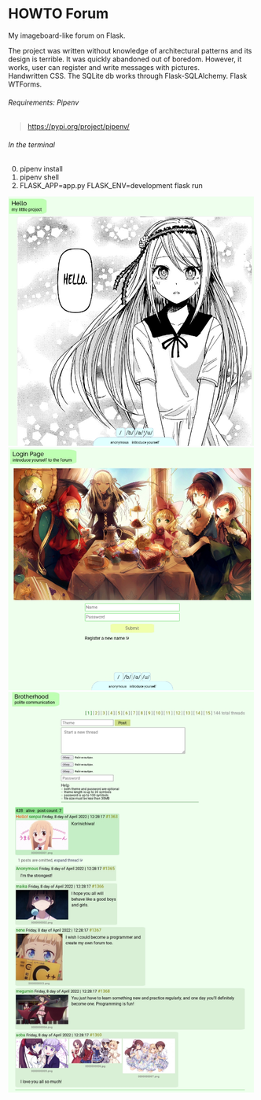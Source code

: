# HOWTO Forum

My imageboard-like forum on Flask.

The project was written without knowledge of architectural patterns and its design is terrible. It was quickly abandoned out of boredom. However, it works, user can register and write messages with pictures. <br>
Handwritten CSS. The SQLite db works through Flask-SQLAlchemy. Flask WTForms.

###### Requirements: Pipenv 
> https://pypi.org/project/pipenv/

###### In the terminal
0. pipenv install
1. pipenv shell
2. FLASK_APP=app.py FLASK_ENV=development flask run

<img src="scr1.jpg" width="500" alt="first-page">

<img src="scr2.jpg" width="500" alt="first-page">

<img src="scr3.jpg" width="500" alt="first-page">

